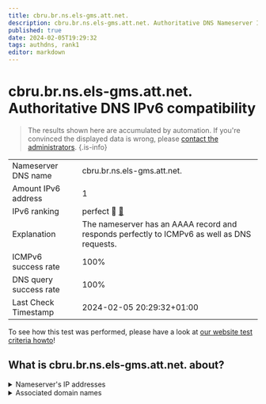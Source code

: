 ```yaml
---
title: cbru.br.ns.els-gms.att.net.
description: cbru.br.ns.els-gms.att.net. Authoritative DNS Nameserver IPv6 compatibility
published: true
date: 2024-02-05T19:29:32
tags: authdns, rank1
editor: markdown
---
```


# cbru.br.ns.els-gms.att.net. Authoritative DNS IPv6 compatibility

> The results shown here are accumulated by automation. If you're convinced the displayed data is wrong, please [contact the administrators](/howto/chat). 
{.is-info}




|   |   |
| - | - |
| Nameserver DNS name | cbru.br.ns.els-gms.att.net.
| Amount IPv6 address | 1
| IPv6 ranking | perfect :1st_place_medal: [🔗](/howto/ranking) |
| Explanation | The nameserver has an AAAA record and responds perfectly to ICMPv6 as well as DNS requests. |
| ICMPv6 success rate | 100%|
| DNS query success rate | 100% |
| Last Check Timestamp | 2024-02-05 20:29:32+01:00 |

To see how this test was performed, please have a look at [our website test criteria howto](/howto/testcriteria/authdns)!


## What is cbru.br.ns.els-gms.att.net. about?




<details>
<summary>Nameserver's IP addresses</summary>

2001:1890:1ff:9f0:68:94:156:132

</details>



<details>
<summary>Associated domain names</summary>

www.merck.com

www.msd.com

</details>
